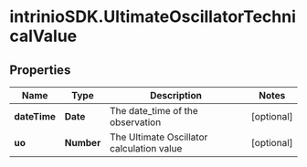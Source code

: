 # intrinioSDK.UltimateOscillatorTechnicalValue

## Properties
Name | Type | Description | Notes
------------ | ------------- | ------------- | -------------
**dateTime** | **Date** | The date_time of the observation | [optional] 
**uo** | **Number** | The Ultimate Oscillator calculation value | [optional] 


